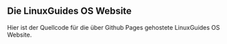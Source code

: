 ## Die LinuxGuides OS Website

Hier ist der Quellcode für die über Github Pages gehostete LinuxGuides OS Website.  
